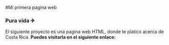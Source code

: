#Mi primera pagina web 
### Pura vida ✈
El siguiente proyecto es una pagina web HTML, donde te platico acerca de Costa Rica. 
**Puedes visitarla en el siguiente enlace:**
